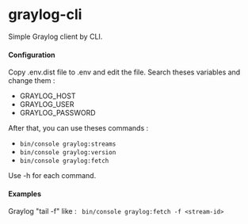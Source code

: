 # graylog-cli

Simple Graylog client by CLI.


#### Configuration
Copy .env.dist file to .env and edit the file. Search theses variables and change them :
 - GRAYLOG_HOST
 - GRAYLOG_USER
 - GRAYLOG_PASSWORD


After that, you can use theses commands :
 - ``bin/console graylog:streams``
 - ``bin/console graylog:version``
 - ``bin/console graylog:fetch``
 
Use -h for each command.


#### Examples 

Graylog "tail -f" like :
`` 
bin/console graylog:fetch -f <stream-id> 
`` 
